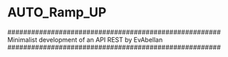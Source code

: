 # AUTO_Ramp_UP

######################################################
 Minimalist development of an API REST by EvAbellan 
######################################################


